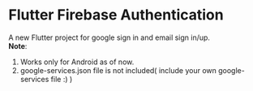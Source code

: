 # Flutter Firebase Authentication

A new Flutter project for google sign in and email sign in/up.
<br>
<b>Note</b>: <br>
1. Works only for Android as of now.<br>
2. google-services.json file is not included( include your own google-services file :) )<br>

